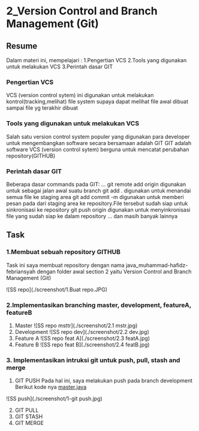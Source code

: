 # 2_Version Control and Branch Management (Git)

## Resume

Dalam materi ini, mempelajari :
1.Pengertian VCS
2.Tools yang digunakan untuk melakukan VCS
3.Perintah dasar GIT

### Pengertian VCS

VCS (version control sytem) ini digunakan untuk melakukan kontrol(tracking,melihat) file system supaya dapat melihat
file awal dibuat sampai file yg terakhir dibuat

### Tools yang digunakan untuk melakukan VCS

Salah satu version control system populer yang digunakan para developer untuk
mengembangkan software secara bersamaan adalah GIT
GIT adalah software VCS (version control sytem) berguna
untuk mencatat perubahan repository(GITHUB)

### Perintah dasar GIT

Beberapa dasar commands pada GIT:
...
git remote add origin <link github> digunakan untuk sebagai jalan awal suatu branch
git add . digunakan untuk menandai semua file ke staging area
git add commit -m <pesan disampaikan> digunakan untuk memberi pesan pada dari staging area ke repository.File tersebut sudah siap untuk sinkronisasi ke repository
git push origin <nama branch> digunakan untuk menyinkronisasi file yang sudah siap ke dalam repository
...
dan masih banyak lainnya

## Task

### 1.Membuat sebuah repository GITHUB

Task ini saya membuat repository dengan nama java_muhammad-hafidz-febriansyah dengan folder awal section 2 yaitu Version Control and Branch Management (Git)

![SS repo](./screenshot/1.Buat repo.JPG)

### 2.Implementasikan branching master, development, featureA, featureB

1. Master
   ![SS repo msttr](./screenshot/2.1 mstr.jpg)
2. Development
   ![SS repo dev](./screenshot/2.2 dev.jpg)
3. Feature A
   ![SS repo feat A](./screenshot/2.3 featA.jpg)
4. Feature B
   ![SS repo feat B](./screenshot/2.4 featB.jpg)

### 3. Implementasikan intruksi git untuk push, pull, stash and merge

1. GIT PUSH
   Pada hal ini, saya melakukan push pada branch development
   Berikut kode nya
   [master.java](<https://github.com/hafidzencis/java_muhammad-hafidz-febriansyah/blob/4329e858711e4e2bb787000e79e3bfcc5a8de937/2_Version%20Control%20and%20Branch%20Management%20(Git)/praktikum/src/com/Master.java>)

![SS push](./screenshot/1-git push.jpg)

2. GIT PULL
3. GIT STASH
4. GIT MERGE
